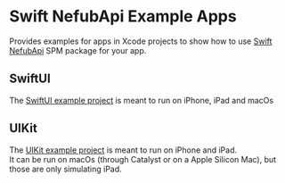 # Swift NefubApi Example Apps

Provides examples for apps in Xcode projects to show how to use [Swift NefubApi](https://github.com/slappshot/swift-nefub-api) SPM package for your app.

## SwiftUI

The [SwiftUI example project](SwiftUI/SwiftUIApp.xcode.proj) is meant to run on iPhone, iPad and macOs

## UIKit 

The [UIKit example project](UIKit/UIKitApp.xcode.proj) is meant to run on iPhone and iPad.  
It can be run on macOs (through Catalyst or on a Apple Silicon Mac), but those are only simulating iPad.